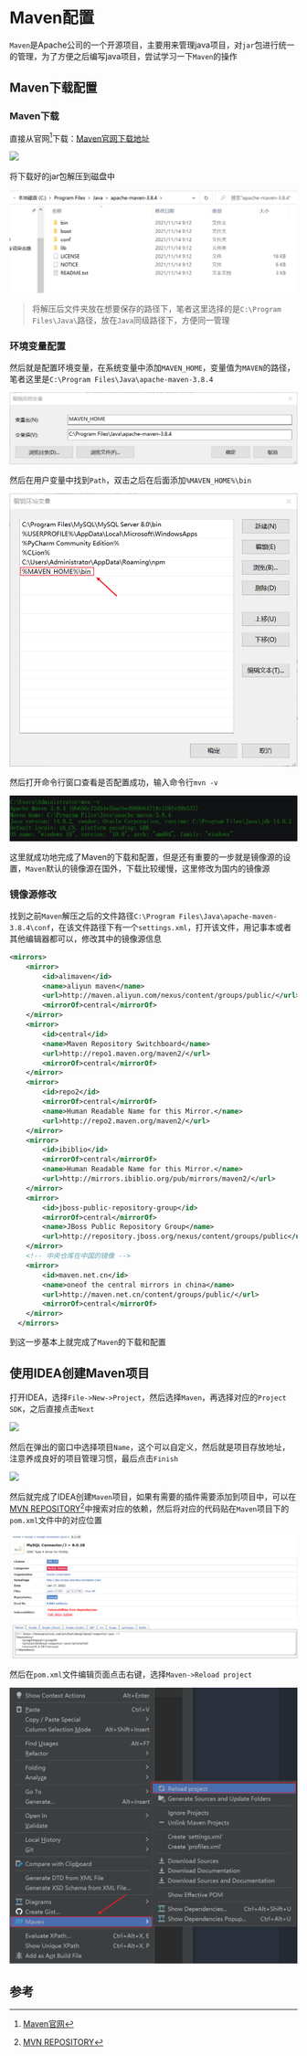 # Maven配置

`Maven`是Apache公司的一个开源项目，主要用来管理java项目，对`jar`包进行统一的管理，为了方便之后编写java项目，尝试学习一下`Maven`的操作

## Maven下载配置

### Maven下载

直接从官网[^1]下载：[Maven官网下载地址](https://maven.apache.org/download.cgi)

![](img/maven-download.png)

将下载好的jar包解压到磁盘中

![](img/maven-files.png)

> 将解压后文件夹放在想要保存的路径下，笔者这里选择的是`C:\Program Files\Java\`路径，放在`Java`同级路径下，方便同一管理

### 环境变量配置

然后就是配置环境变量，在系统变量中添加`MAVEN_HOME`，变量值为`MAVEN`的路径，笔者这里是`C:\Program Files\Java\apache-maven-3.8.4`

![](img/maven-path.png)

然后在用户变量中找到`Path`，双击之后在后面添加`%MAVEN_HOME%\bin`

![](img/maven-path2.png)

然后打开命令行窗口查看是否配置成功，输入命令行`mvn -v`

![](img/maven-ver.png)

这里就成功地完成了Maven的下载和配置，但是还有重要的一步就是镜像源的设置，`Maven`默认的镜像源在国外，下载比较缓慢，这里修改为国内的镜像源

### 镜像源修改

找到之前`Maven`解压之后的文件路径`C:\Program Files\Java\apache-maven-3.8.4\conf`，在该文件路径下有一个`settings.xml`，打开该文件，用记事本或者其他编辑器都可以，修改其中的镜像源信息

```xml
<mirrors>
    <mirror>
        <id>alimaven</id>
        <name>aliyun maven</name>
        <url>http://maven.aliyun.com/nexus/content/groups/public/</url>
        <mirrorOf>central</mirrorOf>
    </mirror>
    <mirror>
        <id>central</id>
        <name>Maven Repository Switchboard</name>
        <url>http://repo1.maven.org/maven2/</url>
        <mirrorOf>central</mirrorOf>
    </mirror>
    <mirror>
        <id>repo2</id>
        <mirrorOf>central</mirrorOf>
        <name>Human Readable Name for this Mirror.</name>
        <url>http://repo2.maven.org/maven2/</url>
    </mirror>
    <mirror>
        <id>ibiblio</id>
        <mirrorOf>central</mirrorOf>
        <name>Human Readable Name for this Mirror.</name>
        <url>http://mirrors.ibiblio.org/pub/mirrors/maven2/</url>
    </mirror>
    <mirror>
        <id>jboss-public-repository-group</id>
        <mirrorOf>central</mirrorOf>
        <name>JBoss Public Repository Group</name>
        <url>http://repository.jboss.org/nexus/content/groups/public</url>
    </mirror>
    <!-- 中央仓库在中国的镜像 -->
    <mirror>
        <id>maven.net.cn</id>
        <name>oneof the central mirrors in china</name>
        <url>http://maven.net.cn/content/groups/public/</url>
        <mirrorOf>central</mirrorOf>
    </mirror>
  </mirrors>
```

到这一步基本上就完成了`Maven`的下载和配置

## 使用IDEA创建Maven项目

打开IDEA，选择`File->New->Project`，然后选择`Maven`，再选择对应的`Project SDK`，之后直接点击`Next`

![](img/idea-maven1.png)

然后在弹出的窗口中选择项目`Name`，这个可以自定义，然后就是项目存放地址，注意养成良好的项目管理习惯，最后点击`Finish`

![](img/idea-maven3.png)

然后就完成了IDEA创建`Maven`项目，如果有需要的插件需要添加到项目中，可以在[MVN REPOSITORY](https://mvnrepository.com/)[^2]中搜索对应的依赖，然后将对应的代码贴在`Maven`项目下的`pom.xml`文件中的对应位置

![](img/idea-maven4.png)

然后在`pom.xml`文件编辑页面点击右键，选择`Maven->Reload project`

![](img/idea-maven5.png)

## 参考

[^1]: [Maven官网](https://maven.apache.org/download.cgi)
[^2]: [MVN REPOSITORY](https://mvnrepository.com/)
